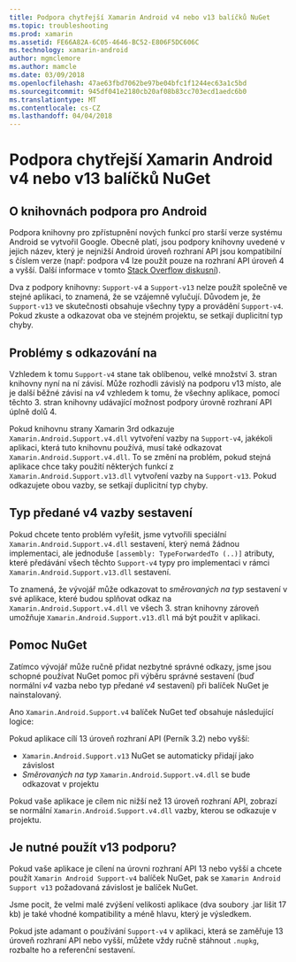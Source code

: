 ```yaml
---
title: Podpora chytřejší Xamarin Android v4 nebo v13 balíčků NuGet
ms.topic: troubleshooting
ms.prod: xamarin
ms.assetid: FE66A82A-6C05-4646-BC52-E806F5DC606C
ms.technology: xamarin-android
author: mgmclemore
ms.author: mamcle
ms.date: 03/09/2018
ms.openlocfilehash: 47ae63fbd7062be97be04bfc1f1244ec63a1c5bd
ms.sourcegitcommit: 945df041e2180cb20af08b83cc703ecd1aedc6b0
ms.translationtype: MT
ms.contentlocale: cs-CZ
ms.lasthandoff: 04/04/2018
---
```

# <a name="smarter-xamarin-android-support-v4--v13-nuget-packages"></a>Podpora chytřejší Xamarin Android v4 nebo v13 balíčků NuGet

## <a name="about-the-android-support-libraries"></a>O knihovnách podpora pro Android

Podpora knihovny pro zpřístupnění nových funkcí pro starší verze systému Android se vytvořil Google. Obecně platí, jsou podpory knihovny uvedené v jejich název, který je nejnižší Android úroveň rozhraní API jsou kompatibilní s číslem verze (např: podpora v4 lze použít pouze na rozhraní API úroveň 4 a vyšší. Další informace v tomto [Stack Overflow diskusní](http://stackoverflow.com/questions/9926403/android-support-package-compatibility-library-use-v4-or-v13)). 

Dva z podpory knihovny: `Support-v4` a `Support-v13` nelze použít společně ve stejné aplikaci, to znamená, že se vzájemně vylučují. Důvodem je, že `Support-v13` ve skutečnosti obsahuje všechny typy a provádění `Support-v4`. Pokud zkuste a odkazovat oba ve stejném projektu, se setkají duplicitní typ chyby.

## <a name="problems-with-referencing"></a>Problémy s odkazování na

Vzhledem k tomu `Support-v4` stane tak oblíbenou, velké množství 3. stran knihovny nyní na ní závisí. Může rozhodli závislý na podporu v13 místo, ale je další běžné závisí na _v4_ vzhledem k tomu, že všechny aplikace, pomocí těchto 3. stran knihovny udávající možnost podpory úrovně rozhraní API úplně dolů 4.

Pokud knihovnu strany Xamarin 3rd odkazuje `Xamarin.Android.Support.v4.dll` vytvoření vazby na `Support-v4`, jakékoli aplikaci, která tuto knihovnu používá, musí také odkazovat `Xamarin.Android.Support.v4.dll`. To se změní na problém, pokud stejná aplikace chce taky použití některých funkcí z `Xamarin.Android.Support.v13.dll` vytvoření vazby na `Support-v13`. Pokud odkazujete obou vazby, se setkají duplicitní typ chyby.

## <a name="type-forwarded-v4-binding-assembly"></a>Typ předané v4 vazby sestavení

Pokud chcete tento problém vyřešit, jsme vytvořili speciální `Xamarin.Android.Support.v4.dll` sestavení, který nemá žádnou implementaci, ale jednoduše `[assembly: TypeForwardedTo (..)]` atributy, které předávání všech těchto `Support-v4` typy pro implementaci v rámci `Xamarin.Android.Support.v13.dll` sestavení.

To znamená, že vývojář může odkazovat to _směrovaných na typ_ sestavení v své aplikace, které budou splňovat odkaz na `Xamarin.Android.Support.v4.dll` ve všech 3. stran knihovny zároveň umožňuje `Xamarin.Android.Support.v13.dll` má být použit v aplikaci.

## <a name="nuget-assistance"></a>Pomoc NuGet

Zatímco vývojář může ručně přidat nezbytné správné odkazy, jsme jsou schopné používat NuGet pomoc při výběru správné sestavení (buď normální _v4_ vazba nebo typ předané _v4_ sestavení) při balíček NuGet je nainstalovaný.

Ano `Xamarin.Android.Support.v4` balíček NuGet teď obsahuje následující logice:

Pokud aplikace cílí 13 úroveň rozhraní API (Perník 3.2) nebo vyšší:

*   `Xamarin.Android.Support.v13` NuGet se automaticky přidají jako závislost
*   _Směrovaných na typ_ `Xamarin.Android.Support.v4.dll` se bude odkazovat v projektu

Pokud vaše aplikace je cílem nic nižší než 13 úroveň rozhraní API, zobrazí se normální `Xamarin.Android.Support.v4.dll` vazby, kterou se odkazuje v projektu.

## <a name="do-i-have-to-use-support-v13"></a>Je nutné použít v13 podporu?

Pokud vaše aplikace je cílení na úrovni rozhraní API 13 nebo vyšší a chcete použít `Xamarin Android Support-v4` balíček NuGet, pak se `Xamarin Android Support v13` požadovaná závislost je balíček NuGet.

Jsme pocit, že velmi malé zvýšení velikosti aplikace (dva soubory .jar lišit 17 kb) je také vhodné kompatibility a méně hlavu, který je výsledkem.

Pokud jste adamant o používání `Support-v4` v aplikaci, která se zaměřuje 13 úroveň rozhraní API nebo vyšší, můžete vždy ručně stáhnout `.nupkg`, rozbalte ho a referenční sestavení.
